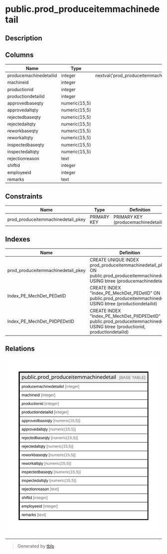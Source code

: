 # public.prod_produceitemmachinedetail

## Description

## Columns

| Name | Type | Default | Nullable | Children | Parents | Comment |
| ---- | ---- | ------- | -------- | -------- | ------- | ------- |
| producemachinedetailid | integer | nextval('prod_produceitemmachinedetail_producemachinedetailid_seq'::regclass) | false |  |  |  |
| machineid | integer |  | true |  |  |  |
| productionid | integer |  | true |  |  |  |
| productiondetailid | integer |  | true |  |  |  |
| approvedbaseqty | numeric(15,5) |  | true |  |  |  |
| approvedaltqty | numeric(15,5) |  | true |  |  |  |
| rejectedbaseqty | numeric(15,5) |  | true |  |  |  |
| rejectedaltqty | numeric(15,5) |  | true |  |  |  |
| reworkbaseqty | numeric(15,5) |  | true |  |  |  |
| reworkaltqty | numeric(15,5) |  | true |  |  |  |
| inspectedbaseqty | numeric(15,5) |  | true |  |  |  |
| inspectedaltqty | numeric(15,5) |  | true |  |  |  |
| rejectionreason | text |  | true |  |  |  |
| shiftid | integer |  | true |  |  |  |
| employeeid | integer |  | true |  |  |  |
| remarks | text |  | true |  |  |  |

## Constraints

| Name | Type | Definition |
| ---- | ---- | ---------- |
| prod_produceitemmachinedetail_pkey | PRIMARY KEY | PRIMARY KEY (producemachinedetailid) |

## Indexes

| Name | Definition |
| ---- | ---------- |
| prod_produceitemmachinedetail_pkey | CREATE UNIQUE INDEX prod_produceitemmachinedetail_pkey ON public.prod_produceitemmachinedetail USING btree (producemachinedetailid) |
| Index_PE_MechDet_PEDetID | CREATE INDEX "Index_PE_MechDet_PEDetID" ON public.prod_produceitemmachinedetail USING btree (productiondetailid) |
| Index_PE_MechDet_PIIDPEDetID | CREATE INDEX "Index_PE_MechDet_PIIDPEDetID" ON public.prod_produceitemmachinedetail USING btree (productionid, productiondetailid) |

## Relations

![er](public.prod_produceitemmachinedetail.svg)

---

> Generated by [tbls](https://github.com/k1LoW/tbls)

